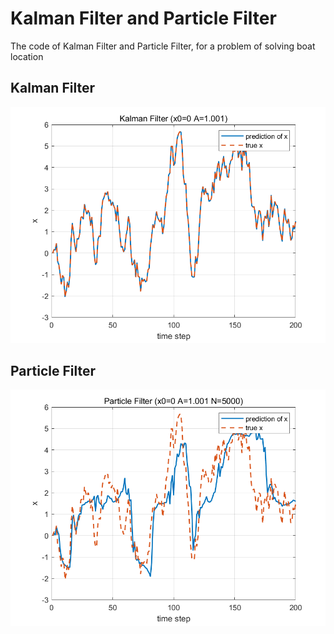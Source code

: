 # Kalman Filter and Particle Filter
The code of Kalman Filter and Particle Filter, for a problem of solving boat location

## Kalman Filter
![avatar](Kalman.png)

## Particle Filter
![avatar](Particle.png)
